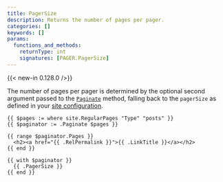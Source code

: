 ```yaml
---
title: PagerSize
description: Returns the number of pages per pager.
categories: []
keywords: []
params:
  functions_and_methods:
    returnType: int
    signatures: [PAGER.PagerSize]
---
```


{{< new-in 0.128.0 />}}

The number of pages per pager is determined by the optional second argument passed to the [`Paginate`][] method, falling back to the `pagerSize` as defined in your [site configuration][].

[`Paginate`]: /docs/reference/methods/page/paginate/
[site configuration]: /docs/concepts/pagination/#configuration

```go-html-template
{{ $pages := where site.RegularPages "Type" "posts" }}
{{ $paginator := .Paginate $pages }}

{{ range $paginator.Pages }}
  <h2><a href="{{ .RelPermalink }}">{{ .LinkTitle }}</a></h2>
{{ end }}

{{ with $paginator }}
  {{ .PagerSize }}
{{ end }}
```
